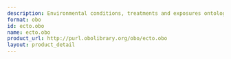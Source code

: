 ```yaml
---
description: Environmental conditions, treatments and exposures ontology in OBO format
format: obo
id: ecto.obo
name: ecto.obo
product_url: http://purl.obolibrary.org/obo/ecto.obo
layout: product_detail
---
```

